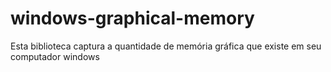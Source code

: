 # windows-graphical-memory
Esta biblioteca captura a quantidade de memória gráfica que existe em seu computador windows
